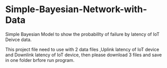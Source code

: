 # Simple-Bayesian-Network-with-Data
Simple Bayesian Model to show the probabillty of failure by latency of IoT Deivce data.

This project file need to use with 2 data files ,Uplink latency of IoT device and Downlink latency of IoT device, then please download 3 files and save in one folder brfore run program.

